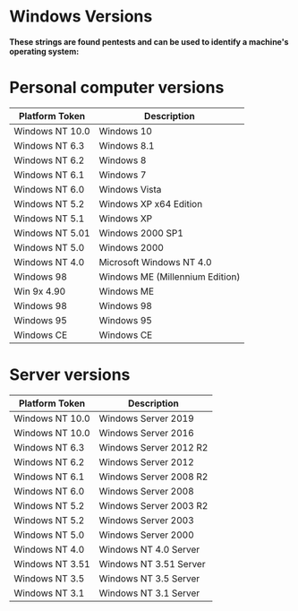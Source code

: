 # **Windows Versions**

#### These strings are found pentests and can be used to identify a machine's operating system:

# **Personal computer versions**
**Platform Token**	| **Description**
--------------- | -----------
Windows NT 10.0	| Windows 10
Windows NT 6.3	| Windows 8.1
Windows NT 6.2	| Windows 8
Windows NT 6.1	| Windows 7
Windows NT 6.0	| Windows Vista
Windows NT 5.2	| Windows XP x64 Edition
Windows NT 5.1	| Windows XP
Windows NT 5.01	| Windows 2000 SP1
Windows NT 5.0	| Windows 2000
Windows NT 4.0	| Microsoft Windows NT 4.0
Windows 98	| Windows ME (Millennium Edition)
Win 9x 4.90	| Windows ME
Windows 98	| Windows 98
Windows 95	| Windows 95
Windows CE	| Windows CE


# **Server versions**
**Platform Token**	| **Description**
--------------- | -----------
Windows NT 10.0	| Windows Server 2019
Windows NT 10.0	| Windows Server 2016
Windows NT 6.3	| Windows Server 2012 R2
Windows NT 6.2	| Windows Server 2012
Windows NT 6.1	| Windows Server 2008 R2
Windows NT 6.0	| Windows Server 2008
Windows NT 5.2	| Windows Server 2003 R2
Windows NT 5.2	| Windows Server 2003
Windows NT 5.0	| Windows Server 2000
Windows NT 4.0 	| Windows NT 4.0 Server
Windows NT 3.51	| Windows NT 3.51 Server
Windows NT 3.5	| Windows NT 3.5 Server
Windows NT 3.1	| Windows NT 3.1 Server


